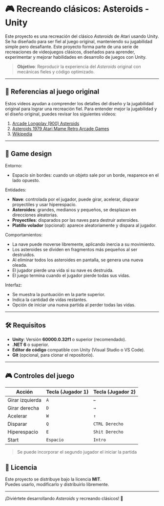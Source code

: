 # 🎮 Recreando clásicos: Asteroids - Unity

Este proyecto es una recreación del clásico *Asteroids* de Atari usando Unity. Se ha diseñado para ser fiel al juego original, manteniendo su jugabilidad simple pero desafiante.
Este proyecto forma parte de una serie de recreaciones de videojuegos clásicos, diseñados para aprender, experimentar y mejorar habilidades en desarrollo de juegos con Unity.

> **Objetivo**: Reproducir la experiencia del *Asteroids* original con mecánicas fieles y código optimizado.

---

## 🎥 Referencias al juego original

Estos videos ayudan a comprender los detalles del diseño y la jugabilidad original para lograr una recreación fiel.
Para entender mejor la jugabilidad y el diseño original, puedes revisar los siguientes videos:

1. [Arcade Longplay (900) Asteroids](https://www.youtube.com/watch?v=_TKiRvGfw3Q)  
2. [Asteroids 1979 Atari Mame Retro Arcade Games](https://www.youtube.com/watch?v=Dqw6xRbCgV0)  
4. [Wikipedia](https://es.wikipedia.org/wiki/Asteroids)

---

## 📌 Game design

Entorno:
- Espacio sin bordes: cuando un objeto sale por un borde, reaparece en el lado opuesto.

Entidades:
- **Nave**: controlada por el jugador, puede girar, acelerar, disparar proyectiles y usar hiperespacio.
- **Asteroides**: grandes, medianos y pequeños, se desplazan en direcciones aleatorias.
- **Proyectiles**: disparados por las naves para destruir asteroides.
- **Platillo volador** (opcional): aparece aleatoriamente y dispara al jugador.

Comportamientos:
- La nave puede moverse libremente, aplicando inercia a su movimiento.
- Los asteroides se dividen en fragmentos más pequeños al ser destruidos.
- Al eliminar todos los asteroides en pantalla, se genera una nueva oleada.
- El jugador pierde una vida si su nave es destruida.
- El juego termina cuando el jugador pierde todas sus vidas.

Interfaz:
- Se muestra la puntuación en la parte superior.
- Indica la cantidad de vidas restantes.
- Opción de iniciar una nueva partida al perder todas las vidas.

---

## 🛠️ Requisitos

- **Unity**: Versión **60000.0.32f1** o superior (recomendado).  
- **.NET 6** o superior.  
- **Editor de código** compatible con Unity (Visual Studio o VS Code).  
- **Git** (opcional, para clonar el repositorio).  

---

## 🎮 Controles del juego

| Acción         | Tecla (Jugador 1) | Tecla (Jugador 2)
|---------------|----|---|
| Girar izquierda  | `A` | `←` |
| Girar derecha   | `D` | `→` |
| Acelerar      | `W` | `↑` |
| Disparar      | `Q` | `CTRL Derecho` |
| Hiperespacio | `E` | `Shit Derecho` |
| Start | `Espacio` | `Intro` |

> Se puede incorporar el segundo jugador el iniciar la partida

## 🦈 Licencia

Este proyecto se distribuye bajo la licencia **MIT**.  
Puedes usarlo, modificarlo y distribuirlo libremente.

---

¡Diviértete desarrollando *Asteroids* y recreando clásicos! 🚀


